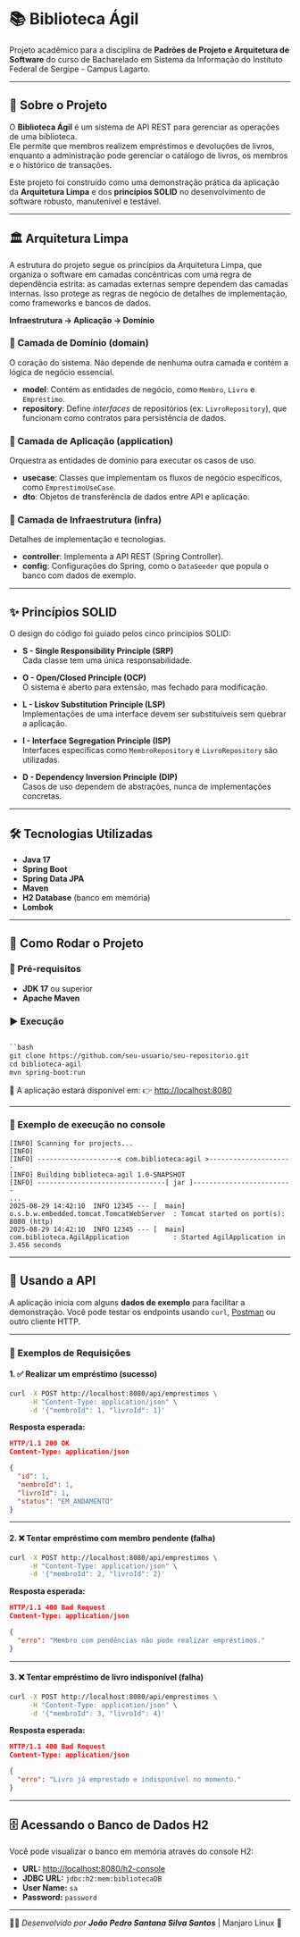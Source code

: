 # 📚 Biblioteca Ágil

Projeto acadêmico para a disciplina de **Padrões de Projeto e Arquitetura de Software** do curso de Bacharelado em Sistema da Informação do Instituto Federal de Sergipe - Campus Lagarto.

---

## 📖 Sobre o Projeto

O **Biblioteca Ágil** é um sistema de API REST para gerenciar as operações de uma biblioteca.  
Ele permite que membros realizem empréstimos e devoluções de livros, enquanto a administração pode gerenciar o catálogo de livros, os membros e o histórico de transações.  

Este projeto foi construído como uma demonstração prática da aplicação da **Arquitetura Limpa** e dos **princípios SOLID** no desenvolvimento de software robusto, manutenível e testável.

---

## 🏛️ Arquitetura Limpa

A estrutura do projeto segue os princípios da Arquitetura Limpa, que organiza o software em camadas concêntricas com uma regra de dependência estrita: as camadas externas sempre dependem das camadas internas. Isso protege as regras de negócio de detalhes de implementação, como frameworks e bancos de dados.  

**Infraestrutura → Aplicação → Domínio**

### 🔹 Camada de Domínio (domain)
O coração do sistema. Não depende de nenhuma outra camada e contém a lógica de negócio essencial.

- **model**: Contém as entidades de negócio, como `Membro`, `Livro` e `Empréstimo`.  
- **repository**: Define _interfaces_ de repositórios (ex: `LivroRepository`), que funcionam como contratos para persistência de dados.

### 🔹 Camada de Aplicação (application)
Orquestra as entidades de domínio para executar os casos de uso.

- **usecase**: Classes que implementam os fluxos de negócio específicos, como `EmprestimoUseCase`.  
- **dto**: Objetos de transferência de dados entre API e aplicação.

### 🔹 Camada de Infraestrutura (infra)
Detalhes de implementação e tecnologias.

- **controller**: Implementa a API REST (Spring Controller).  
- **config**: Configurações do Spring, como o `DataSeeder` que popula o banco com dados de exemplo.

---

## ✨ Princípios SOLID

O design do código foi guiado pelos cinco princípios SOLID:

- **S - Single Responsibility Principle (SRP)**  
  Cada classe tem uma única responsabilidade.  

- **O - Open/Closed Principle (OCP)**  
  O sistema é aberto para extensão, mas fechado para modificação.  

- **L - Liskov Substitution Principle (LSP)**  
  Implementações de uma interface devem ser substituíveis sem quebrar a aplicação.  

- **I - Interface Segregation Principle (ISP)**  
  Interfaces específicas como `MembroRepository` e `LivroRepository` são utilizadas.  

- **D - Dependency Inversion Principle (DIP)**  
  Casos de uso dependem de abstrações, nunca de implementações concretas.

---

## 🛠️ Tecnologias Utilizadas

- **Java 17**  
- **Spring Boot**  
- **Spring Data JPA**  
- **Maven**  
- **H2 Database** (banco em memória)  
- **Lombok**

---

## 🚀 Como Rodar o Projeto

### 🔧 Pré-requisitos
- **JDK 17** ou superior  
- **Apache Maven**


### ▶️ Execução

````markdown

``bash
git clone https://github.com/seu-usuario/seu-repositorio.git
cd biblioteca-agil
mvn spring-boot:run
````

📍 A aplicação estará disponível em:
👉 [http://localhost:8080](http://localhost:8080)

---

### 🔎 Exemplo de execução no console

```console
[INFO] Scanning for projects...
[INFO] 
[INFO] --------------------< com.biblioteca:agil >---------------------
[INFO] Building biblioteca-agil 1.0-SNAPSHOT
[INFO] --------------------------------[ jar ]-------------------------
...
2025-08-29 14:42:10  INFO 12345 --- [  main] o.s.b.w.embedded.tomcat.TomcatWebServer  : Tomcat started on port(s): 8080 (http)
2025-08-29 14:42:10  INFO 12345 --- [  main] com.biblioteca.AgilApplication           : Started AgilApplication in 3.456 seconds
```

---

## 🧪 Usando a API

A aplicação inicia com alguns **dados de exemplo** para facilitar a demonstração.
Você pode testar os endpoints usando `curl`, [Postman](https://www.postman.com/) ou outro cliente HTTP.

---

### 📌 Exemplos de Requisições

#### 1. ✅ Realizar um empréstimo (sucesso)

```bash
curl -X POST http://localhost:8080/api/emprestimos \
     -H "Content-Type: application/json" \
     -d '{"membroId": 1, "livroId": 1}'
```

**Resposta esperada:**

```json
HTTP/1.1 200 OK
Content-Type: application/json

{
  "id": 1,
  "membroId": 1,
  "livroId": 1,
  "status": "EM_ANDAMENTO"
}
```

---

#### 2. ❌ Tentar empréstimo com membro pendente (falha)

```bash
curl -X POST http://localhost:8080/api/emprestimos \
     -H "Content-Type: application/json" \
     -d '{"membroId": 2, "livroId": 2}'
```

**Resposta esperada:**

```json
HTTP/1.1 400 Bad Request
Content-Type: application/json

{
  "erro": "Membro com pendências não pode realizar empréstimos."
}
```

---

#### 3. ❌ Tentar empréstimo de livro indisponível (falha)

```bash
curl -X POST http://localhost:8080/api/emprestimos \
     -H "Content-Type: application/json" \
     -d '{"membroId": 3, "livroId": 4}'
```

**Resposta esperada:**

```json
HTTP/1.1 400 Bad Request
Content-Type: application/json

{
  "erro": "Livro já emprestado e indisponível no momento."
}
```

---

## 🗄️ Acessando o Banco de Dados H2

Você pode visualizar o banco em memória através do console H2:

* **URL:** [http://localhost:8080/h2-console](http://localhost:8080/h2-console)
* **JDBC URL:** `jdbc:h2:mem:bibliotecaDB`
* **User Name:** `sa`
* **Password:** `password`

---

👨‍💻 *Desenvolvido por **João Pedro Santana Silva Santos*** | Manjaro Linux 🐧


